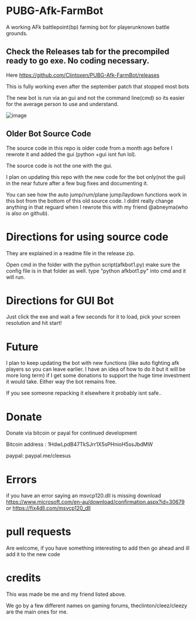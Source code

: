 # PUBG-Afk-FarmBot
A working AFk battlepoint(bp) farming bot for playerunknown battle grounds. 

## Check the Releases tab for the precompiled ready to go exe. No coding necessary.   
Here https://github.com/Clintoxen/PUBG-Afk-FarmBot/releases

This is fully working even after the september patch that stopped most bots

The new bot is run via an gui and not the command line(cmd) so its easier for the average person to use and understand. 


![image](https://i.imgur.com/g1D9wEJ.png)

## Older Bot Source Code
The source code in this repo is older code from a month ago before I rewrote it and added the gui (python +gui isnt fun lol). 

The source code is not the one with the gui.

I plan on updating this repo with the new code for the bot only(not the gui) in the near future after a few bug fixes and documenting it.

You can see how the auto jump/rum/plane jump/laydown functions work in this bot from the bottom of this old source code. I didnt really change anything in that reguard when I rewrote this with my friend @abneyma(who is also on github).

# Directions for using source code
They are explained in a readme file in the release zip.

Open cmd in the folder with the python script(afkbot1.py) make sure the config file is in that folder as well. type "python afkbot1.py" into cmd and it will run.

# Directions for GUI Bot
Just click the exe and wait a few seconds for it to load, pick your screen resolution and hit start!

# Future

I plan to keep updating the bot with new functions (like auto fighting afk players so you can leave earlier. I have an idea of how to do it but it will be more long term) if I get some donations to support the huge time investment it would take. Either way the bot remains free. 

If you see someone repacking it elsewhere it probably isnt safe..

# Donate
Donate via bitcoin or payal for continued development 

Bitcoin address : 1HdwLpdB47TkSJrr1X5sPHnioH5ssJbdMW 

paypal: paypal.me/cleesus

# Errors
if you have an error saying an msvcp120.dll  is missing download https://www.microsoft.com/en-au/download/confirmation.aspx?id=30679 or https://fix4dll.com/msvcp120_dll

# pull requests
Are welcome, if you have something interesting to add then go ahead and ill add it to the new code

# credits
This was made be me and my friend listed above. 

We go by a few different names on gaming forums, theclinton/cleez/cleezy are the main ones for me.
